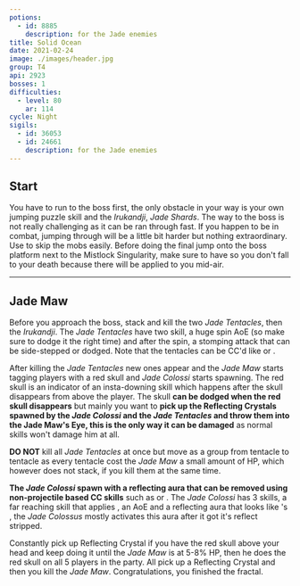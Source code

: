 ```yaml
---
potions:
  - id: 8885
    description: for the Jade enemies
title: Solid Ocean
date: 2021-02-24
image: ./images/header.jpg
group: T4
api: 2923
bosses: 1
difficulties:
  - level: 80
    ar: 114
cycle: Night
sigils:
  - id: 36053
  - id: 24661
    description: for the Jade enemies
---
```


<Grid>
<GridItem sm="12">

## Start

You have to run to the boss first, the only obstacle in your way is your own jumping puzzle skill and the _Irukandji_, _Jade Shards_. The way to the boss is not really challenging as it can be ran through fast. If you happen to be in combat, jumping through will be a little bit harder but nothing extraordinary. Use <Effect name="Stealth"/> to skip the mobs easily. Before doing the final jump onto the boss platform next to the Mistlock Singularity, make sure to have <Boon name="Swiftness"/> so you don't fall to your death because there will be <Effect name="Agony"/> applied to you mid-air.
</GridItem>

<GridItem sm="4">

<MDImage src="images/start_1.jpg"/>

</GridItem>

<GridItem sm="4">

<MDImage src="images/start_2.jpg"/>

</GridItem>

<GridItem sm="4">

<MDImage src="images/start_3.jpg"/>

</GridItem>
</Grid>

---

<Grid>
<GridItem sm="12">

## Jade Maw

Before you approach the boss, stack <Boon name="Might"/> and kill the two _Jade Tentacles_, then the _Irukandji_. The _Jade Tentacles_ have two skill, a huge spin AoE (so make sure to dodge it the right time) and after the spin, a stomping attack that can be side-stepped or dodged. Note that the tentacles can be CC'd like <Control name="Stun"/> or <Control name="Daze"/>.

After killing the _Jade Tentacles_ new ones appear and the _Jade Maw_ starts tagging players with a red skull and _Jade Colossi_ starts spawning. The red skull is an indicator of an insta-downing skill which happens after the skull disappears from above the player. The skull **can be dodged when the red skull disappears** but mainly you want to **pick up the Reflecting Crystals spawned by the _Jade Colossi_ and the _Jade Tentacles_ and throw them into the Jade Maw's Eye, this is the only way it can be damaged** as normal skills won't damage him at all.

**DO NOT** kill all _Jade Tentacles_ at once but move as a group from tentacle to tentacle as every tentacle cost the _Jade Maw_ a small amount of HP, which however does not stack, if you kill them at the same time.

**The _Jade Colossi_ spawn with a reflecting aura that can be removed using non-projectile based CC skills** such as <Control name="Stun"/> or <Control name="Daze"/>. The _Jade Colossi_ has 3 skills, a far reaching skill that applies <Condition name="Crippled"/>, an AoE <Control name="Knockdown"/> and a reflecting aura that looks like <Specialization name="Elementalist"/>'s <Skill name="Magnetic Aura" profession="Elementalist"/>, the _Jade Colossus_ mostly activates this aura after it got it's reflect stripped.

Constantly pick up Reflecting Crystal if you have the red skull above your head and keep doing it until the _Jade Maw_ is at 5-8% HP, then he does the red skull on all 5 players in the party. All pick up a Reflecting Crystal and then you kill the _Jade Maw_. Congratulations, you finished the fractal.

</GridItem>

</Grid>

<MDImage src="images/jade_maw.jpg"/>
